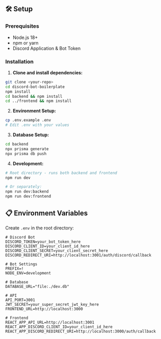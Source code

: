 ## 🛠️ Setup

### Prerequisites
- Node.js 18+
- npm or yarn
- Discord Application & Bot Token

### Installation

1. **Clone and install dependencies:**
```bash
git clone <your-repo>
cd discord-bot-boilerplate
npm install
cd backend && npm install
cd ../frontend && npm install
```

2. **Environment Setup:**
```bash
cp .env.example .env
# Edit .env with your values
```

3. **Database Setup:**
```bash
cd backend
npx prisma generate
npx prisma db push
```

4. **Development:**
```bash
# Root directory - runs both backend and frontend
npm run dev

# Or separately:
npm run dev:backend
npm run dev:frontend
```

## 📋 Environment Variables

Create `.env` in the root directory:

```env
# Discord Bot
DISCORD_TOKEN=your_bot_token_here
DISCORD_CLIENT_ID=your_client_id_here
DISCORD_CLIENT_SECRET=your_client_secret_here
DISCORD_REDIRECT_URI=http://localhost:3001/auth/discord/callback

# Bot Settings
PREFIX=!
NODE_ENV=development

# Database
DATABASE_URL="file:./dev.db"

# API
API_PORT=3001
JWT_SECRET=your_super_secret_jwt_key_here
FRONTEND_URL=http://localhost:3000

# Frontend
REACT_APP_API_URL=http://localhost:3001
REACT_APP_DISCORD_CLIENT_ID=your_client_id_here
REACT_APP_DISCORD_REDIRECT_URI=http://localhost:3000/auth/callback
```